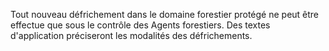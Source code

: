 Tout nouveau défrichement dans le domaine forestier
protégé ne peut être effectue que sous le contrôle des Agents
forestiers.
Des textes d'application préciseront les modalités des défrichements.